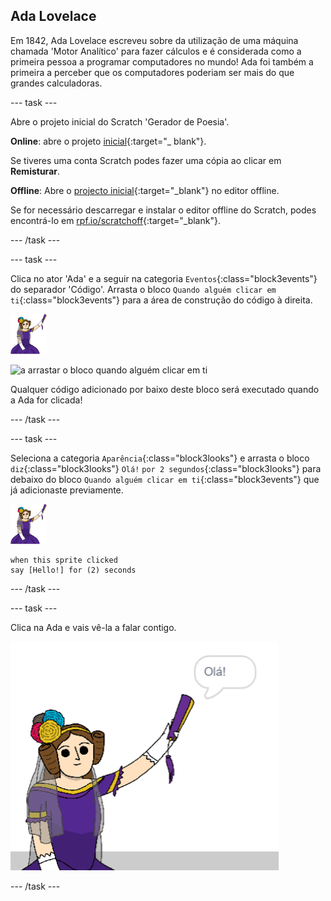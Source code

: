 ## Ada Lovelace

Em 1842, Ada Lovelace escreveu sobre da utilização de uma máquina chamada 'Motor Analítico' para fazer cálculos e é considerada como a primeira pessoa a programar computadores no mundo! Ada foi também a primeira a perceber que os computadores poderiam ser mais do que grandes calculadoras.

\--- task \---

Abre o projeto inicial do Scratch 'Gerador de Poesia'.

**Online**: abre o projeto [inicial](http://rpf.io/poetry-on){:target="_ blank"}.

Se tiveres uma conta Scratch podes fazer uma cópia ao clicar em **Remisturar**.

**Offline**: Abre o [projecto inicial](http://rpf.io/p/pt-PT/poetry-generator-go){:target="_blank"} no editor offline.

Se for necessário descarregar e instalar o editor offline do Scratch, podes encontrá-lo em [rpf.io/scratchoff](http://rpf.io/scratchoff){:target="_blank"}.

\--- /task \---

\--- task \---

Clica no ator 'Ada' e a seguir na categoria `Eventos`{:class="block3events"} do separador 'Código'. Arrasta o bloco `Quando alguém clicar em ti`{:class="block3events"} para a área de construção do código à direita.

![ator Ada](images/ada-sprite.png)

![a arrastar o bloco quando alguém clicar em ti](images/poetry-click.png)

Qualquer código adicionado por baixo deste bloco será executado quando a Ada for clicada!

\--- /task \---

\--- task \---

Seleciona a categoria `Aparência`{:class="block3looks"} e arrasta o bloco `diz`{:class="block3looks"} `Olá!` `por 2 segundos`{:class="block3looks"} para debaixo do bloco `Quando alguém clicar em ti`{:class="block3events"} que já adicionaste previamente.

![ator Ada](images/ada-sprite.png)

```blocks3
when this sprite clicked
say [Hello!] for (2) seconds
```

\--- /task \---

\--- task \---

Clica na Ada e vais vê-la a falar contigo.

![captura de ecrã](images/poetry-say-test.png)

\--- /task \---